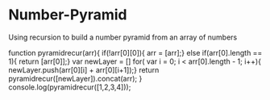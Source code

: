 # Number-Pyramid
Using recursion to build a number pyramid from an array of numbers

function pyramidrecur(arr){
  if(!arr[0][0]){
arr = [arr];}
  else if(arr[0].length == 1){
  return [arr[0]];}
 var newLayer = []
  for( var i = 0; i < arr[0].length - 1; i++){
    newLayer.push(arr[0][i] + arr[0][i+1]);}
  return pyramidrecur([newLayer]).concat(arr);
}
console.log(pyramidrecur([1,2,3,4]));
